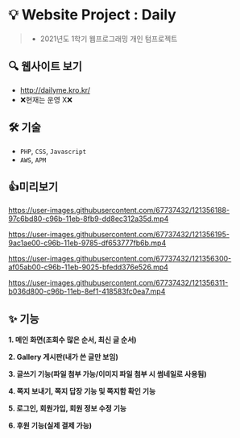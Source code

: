 # 💡 Website Project : Daily
> - 2021년도 1학기 웹프로그래밍 개인 텀프로젝트


## 🔍 웹사이트 보기
- http://dailyme.kro.kr/
- ❌현재는 운영 X❌


## 🛠 기술
- `PHP`, `CSS`, `Javascript`
- `AWS`, `APM`


## 👍미리보기

https://user-images.githubusercontent.com/67737432/121356188-97c6bd80-c96b-11eb-8fb9-dd8ec312a35d.mp4


https://user-images.githubusercontent.com/67737432/121356195-9ac1ae00-c96b-11eb-9785-df653777fb6b.mp4


https://user-images.githubusercontent.com/67737432/121356300-af05ab00-c96b-11eb-9025-bfedd376e526.mp4


https://user-images.githubusercontent.com/67737432/121356311-b036d800-c96b-11eb-8ef1-418583fc0ea7.mp4







## ✨ 기능
**1. 메인 화면(조회수 많은 순서, 최신 글 순서)**

**2. Gallery 게시판(내가 쓴 글만 보임)**

**3. 글쓰기 기능(파일 첨부 가능/이미지 파일 첨부 시 썸네일로 사용됨)**

**4. 쪽지 보내기, 쪽지 답장 기능 및 쪽지함 확인 기능**

**5. 로그인, 회원가입, 회원 정보 수정 기능**

**6. 후원 기능(실제 결제 가능)**



